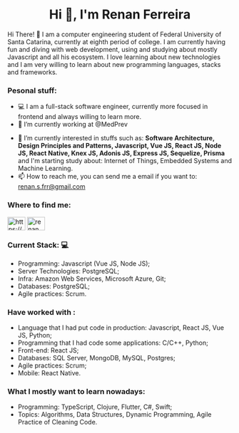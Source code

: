 <h1 align="center">Hi 👋, I'm Renan Ferreira</h1>

Hi There! :wave: I am a computer engineering student of Federal University of Santa Catarina, currently at eighth period of college. I am currently having fun and diving with web development, using and studying about mostly Javascript and all his ecosystem. I love learning about new technologies and I am very willing to learn about new programming languages, stacks and frameworks.

 ### Pesonal stuff:

* :computer: I am a full-stack software engineer, currently more focused in frontend and always willing to learn more.
* 🔭 I’m currently working  at @MedPrev

- 🌱 I’m currently interested in stuffs such as: **Software Architecture, Design Principles and Patterns, Javascript, Vue JS, React JS, Node JS, React Native, Knex JS, Adonis JS, Express JS,  Sequelize, Prisma** and I'm starting study about: Internet of Things, Embedded Systems and Machine Learning.
- 📫 How to reach me, you can send me a email if you want to:  renan.s.frr@gmail.com

<h3 align="left">Where to find me:</h3>
<p align="left">
<a href="https://www.linkedin.com/in/renansfrr/" target="blank"><img align="center" src="https://cdn.jsdelivr.net/npm/simple-icons@3.0.1/icons/linkedin.svg" alt="https://www.linkedin.com/in/renansfrr/" height="30" width="40" /></a>
<a href="https://www.instagram.com/renansfr/" target="blank"><img align="center" src="https://cdn.jsdelivr.net/npm/simple-icons@3.13.0/icons/instagram.svg" alt="renan ferreira" height="30" width="40" /></a>
</p>



### Current Stack: :computer:

* Programming: Javascript (Vue JS, Node JS);
* Server Technologies: PostgreSQL;
* Infra: Amazon Web Services, Microsoft Azure, Git;
* Databases: PostgreSQL;
* Agile practices: Scrum.

### Have worked with : 

* Language that I had put code in production:  Javascript, React JS, Vue JS, Python;
* Programming that I had code some applications: C/C++, Python;
* Front-end: React JS;
* Databases: SQL Server, MongoDB, MySQL, Postgres;
* Agile practices: Scrum;
* Mobile: React Native.

### What I mostly want to learn nowadays:

* Programming: TypeScript, Clojure, Flutter, C#, Swift;
* Topics: Algorithms, Data Structures, Dynamic Programming, Agile Practice of Cleaning Code.
